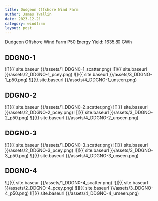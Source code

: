 ```yaml
---
title: Dudgeon Offshore Wind Farm
author: James Twallin
date: 2023-12-20
category: windfarm
layout: post
---
```

Dudgeon Offshore Wind Farm P50 Energy Yield: 1635.80 GWh

DDGNO-1
-------------
![]({{ site.baseurl }}/assets/1_DDGNO-1_scatter.png)
![]({{ site.baseurl }}/assets/2_DDGNO-1_pcey.png)
![]({{ site.baseurl }}/assets/3_DDGNO-1_p50.png)
![]({{ site.baseurl }}/assets/4_DDGNO-1_unseen.png)

DDGNO-2
-------------
![]({{ site.baseurl }}/assets/1_DDGNO-2_scatter.png)
![]({{ site.baseurl }}/assets/2_DDGNO-2_pcey.png)
![]({{ site.baseurl }}/assets/3_DDGNO-2_p50.png)
![]({{ site.baseurl }}/assets/4_DDGNO-2_unseen.png)

DDGNO-3
-------------
![]({{ site.baseurl }}/assets/1_DDGNO-3_scatter.png)
![]({{ site.baseurl }}/assets/2_DDGNO-3_pcey.png)
![]({{ site.baseurl }}/assets/3_DDGNO-3_p50.png)
![]({{ site.baseurl }}/assets/4_DDGNO-3_unseen.png)

DDGNO-4
-------------
![]({{ site.baseurl }}/assets/1_DDGNO-4_scatter.png)
![]({{ site.baseurl }}/assets/2_DDGNO-4_pcey.png)
![]({{ site.baseurl }}/assets/3_DDGNO-4_p50.png)
![]({{ site.baseurl }}/assets/4_DDGNO-4_unseen.png)

